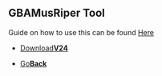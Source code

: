 ## GBAMusRiper Tool

Guide on how to use this can be found <a href="https://web.archive.org/web/http://www.loirak.com/gameboy/gbatutor.php">Here<a/>

<onebutton>
  <ul>
    <li><a href="GBAMusRiper_v24.zip">Download<strong>V24</strong></a></li>
  </ul>

<ul>
            <li><a href="../">Go<strong>Back</strong></a></li>
          </ul>
</onebutton>
